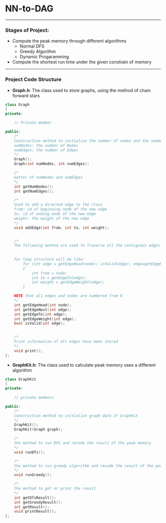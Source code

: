 # NN-to-DAG

---

### Stages of Project:

- Compute the peak memory through different algorithms
  - Normal DFS
  - Greedy Algorithm
  - Dynamic Progaramming
- Compute the shortest run time under the given constrain of memory

---

### Project Code Structure

- **Graph.h**: The class used to store graphs, using the method of chain forward stars

```c++
class Graph
{
private:

    // Private member

public:
    /*
    Construction method to initialize the number of nodes and the number of edges
    numNodes: the number of Nodes
    numEdges: the number of Edges
    */
    Graph();
    Graph(int numNodes, int numEdges);

    /*
    Getter of numNodes and numEdges
    */
    int getNumNodes();
    int getNumEdges();

    /*
    Used to add a directed edge to the class
    from: id of beginning node of the new edge
    to: id of ending node of the new edge
    weight: the weight of the new edge
    */
    void addEdge(int from, int to, int weight);


    /*
    The following method are used to Traverse all the contiguous edges of a node
    
    
    for loop structure will be like:
        for (int edge = getEdgeHead(node); isValid(edge); edge=getEdgeNext(edge))
        {
            int from = node;
            int to = getEdgeTo(edge);
            int weight = getEdgeWeight(edge);
        }

    NOTE that all edges and nodes are numbered from 0
    */
    int getEdgeHead(int node);
    int getEdgeNext(int edge);
    int getEdgeTo(int edge);
    int getEdgeWeight(int edge);
    bool isValid(int edge);

    
    /*
    Print information of all edges have been stored
    */
    void print();
};
```
  
- **GraphKit.h**: The class used to calculate peak memory uses a different algorithm

```cpp
class GraphKit
{
private:
    
    // private members

public:
    /*
    Construction method to initialize graph date of GraphKit
    */
    GraphKit();
    GraphKit(Graph graph);

    /*
    the method to run DFS and recode the result of the peak memory
    */
    void runDfs();

    /*
    the method to run greedy algorithm and recode the result of the peak memory
    */
    void runGreedy();

    /*
    the method to get or print the result
    */
    int getDfsResult();
    int getGreedyResult();
    int getResult();
    void printResult();
};
```